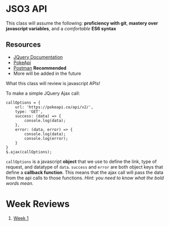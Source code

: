# JSO3 API
This class will assume the following: **proficiency with git**, **mastery over javascript variables**, and a *comfortable* **ES6 syntax**
## Resources
- [JQuery Documentation](https://api.jquery.com/)
- [PokeApi](https://pokeapi.co/)
- [Postman](https://www.getpostman.com/) **Recommended**
- More will be added in the future

What this class will review is javascript APIs!

To make a simple JQuery Ajax call:
```javacript
callOptions = {
    url: 'https://pokeapi.co/api/v2/',
    type: 'GET',
    success: (data) => {
        console.log(data);
    },
    error: (data, error) => {
        console.log(data);
        console.log(error);
    }
}
$.ajax(callOptions);
```

`callOptions` is a javascript **object** that we use to define the link, type of request, and datatype of `data`. `success` and `error` are both object keys that define a **callback function**. This means that the ajax call will pass the data from the api calls to those functions.
*Hint: you need to know what the bold words mean.*
# Week Reviews
1. [Week 1](Week1.md)
